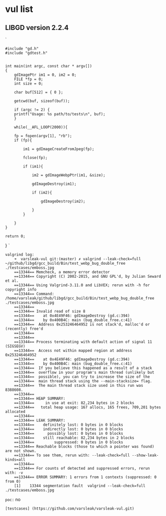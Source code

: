 # vul list

## LIBGD version 2.2.4 
`

	#include "gd.h"
	#include "gdtest.h"


	int main(int argc, const char * argv[])
	{
	    gdImagePtr im1 = 0, im2 = 0;
	    FILE *fp = 0;
	    int size = 0;

	    char buf[512] = { 0 };

	    getcwd(buf, sizeof(buf));

	    if (argc != 2) {
		printf("Usage: %s path/to/tests\n", buf);
	    }

	    while(__AFL_LOOP(2000)){

		fp = fopen(argv[1], "rb");
		if (fp){
		    
		    im1 = gdImageCreateFromJpeg(fp);
		    
		    fclose(fp);

		    if (im1){

		        im2 = gdImageWebpPtr(im1, &size);

		        gdImageDestroy(im1);

		        if (im2){

		            gdImageDestroy(im2);

		        }
		    }

		}
    }

    return 0;
}
`

	valgrind log:
		➜  varsleak-vul git:(master) ✗ valgrind --leak-check=full ~/github/libgd/gcc_build/Bin/test_webp_bug_double_free ./testcases/emboss.jpg                          
		==13344== Memcheck, a memory error detector
		==13344== Copyright (C) 2002-2015, and GNU GPL'd, by Julian Seward et al.
		==13344== Using Valgrind-3.11.0 and LibVEX; rerun with -h for copyright info
		==13344== Command: /home/varsleak/github/libgd/gcc_build/Bin/test_webp_bug_double_free ./testcases/emboss.jpg
		==13344== 
		==13344== Invalid read of size 8
		==13344==    at 0x4E49F46: gdImageDestroy (gd.c:394)
		==13344==    by 0x400B4C: main (bug_double_free.c:41)
		==13344==  Address 0x253246464952 is not stack'd, malloc'd or (recently) free'd
		==13344== 
		==13344== 
		==13344== Process terminating with default action of signal 11 (SIGSEGV)
		==13344==  Access not within mapped region at address 0x253246464952
		==13344==    at 0x4E49F46: gdImageDestroy (gd.c:394)
		==13344==    by 0x400B4C: main (bug_double_free.c:41)
		==13344==  If you believe this happened as a result of a stack
		==13344==  overflow in your program's main thread (unlikely but
		==13344==  possible), you can try to increase the size of the
		==13344==  main thread stack using the --main-stacksize= flag.
		==13344==  The main thread stack size used in this run was 8388608.
		==13344== 
		==13344== HEAP SUMMARY:
		==13344==     in use at exit: 82,234 bytes in 2 blocks
		==13344==   total heap usage: 167 allocs, 165 frees, 709,201 bytes allocated
		==13344== 
		==13344== LEAK SUMMARY:
		==13344==    definitely lost: 0 bytes in 0 blocks
		==13344==    indirectly lost: 0 bytes in 0 blocks
		==13344==      possibly lost: 0 bytes in 0 blocks
		==13344==    still reachable: 82,234 bytes in 2 blocks
		==13344==         suppressed: 0 bytes in 0 blocks
		==13344== Reachable blocks (those to which a pointer was found) are not shown.
		==13344== To see them, rerun with: --leak-check=full --show-leak-kinds=all
		==13344== 
		==13344== For counts of detected and suppressed errors, rerun with: -v
		==13344== ERROR SUMMARY: 1 errors from 1 contexts (suppressed: 0 from 0)
		[1]    13344 segmentation fault  valgrind --leak-check=full  ./testcases/emboss.jpg

 	
 
	

	
`
	poc:
`
	no

	[testcases] (https://github.com/varsleak/varsleak-vul.git)
	

